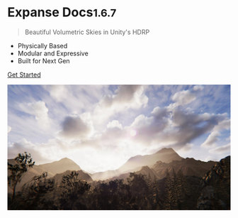 <!-- _coverpage.md -->

<!-- TODO (LOGO): ![logo](_media/icon.svg) -->

# Expanse Docs<small>1.6.7</small>

> Beautiful Volumetric Skies in Unity's HDRP

- Physically Based
- Modular and Expressive
- Built for Next Gen

[Get Started](#expanse-documentation)

![](img/1-5-0/banner-2.jpg)
